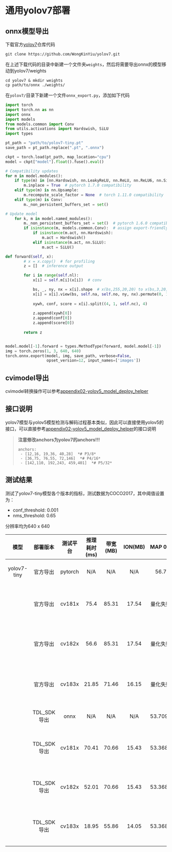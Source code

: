 # 通用yolov7部署

## onnx模型导出

下载官方[yolov7](https://github.com/WongKinYiu/yolov7)仓库代码

```shell
git clone https://github.com/WongKinYiu/yolov7.git
```

在上述下载代码的目录中新建一个文件夹`weights`，然后将需要导出onnx的模型移动到yolov7/weights

```shell
cd yolov7 & mkdir weights
cp path/to/onnx ./weights/
```

在`yolov7/`目录下新建一个文件`onnx_export.py`，添加如下代码

```python
import torch
import torch.nn as nn
import onnx
import models
from models.common import Conv
from utils.activations import Hardswish, SiLU
import types

pt_path = "path/to/yolov7-tiny.pt"
save_path = pt_path.replace(".pt", ".onnx")

ckpt = torch.load(pt_path, map_location="cpu")
model = ckpt["model"].float().fuse().eval()

# Compatibility updates
for m in model.modules():
    if type(m) in [nn.Hardswish, nn.LeakyReLU, nn.ReLU, nn.ReLU6, nn.SiLU]:
        m.inplace = True  # pytorch 1.7.0 compatibility
    elif type(m) is nn.Upsample:
        m.recompute_scale_factor = None  # torch 1.11.0 compatibility
    elif type(m) is Conv:
        m._non_persistent_buffers_set = set()

# Update model
    for k, m in model.named_modules():
        m._non_persistent_buffers_set = set()  # pytorch 1.6.0 compatibility
        if isinstance(m, models.common.Conv):  # assign export-friendly activations
            if isinstance(m.act, nn.Hardswish):
                m.act = Hardswish()
            elif isinstance(m.act, nn.SiLU):
                m.act = SiLU()

def forward(self, x):
        # x = x.copy()  # for profiling
        z = []  # inference output

        for i in range(self.nl):
            x[i] = self.m[i](x[i])  # conv

            bs, _, ny, nx = x[i].shape  # x(bs,255,20,20) to x(bs,3,20,20,85)
            x[i] = x[i].view(bs, self.na, self.no, ny, nx).permute(0, 1, 3, 4, 2).contiguous()
            
            xywh, conf, score = x[i].split((4, 1, self.nc), 4)
            
            z.append(xywh[0])
            z.append(conf[0])
            z.append(score[0])
            
        return z


model.model[-1].forward = types.MethodType(forward, model.model[-1])
img = torch.zeros(1, 3, 640, 640)
torch.onnx.export(model, img, save_path, verbose=False,
                  opset_version=12, input_names=['images'])
```

## cvimodel导出

cvimodel转换操作可以参考[appendix02-yolov5_model_deploy_helper](./appendix02-yolov5_model_deploy_helper.md)

## 接口说明

yolov7模型与yolov5模型检测与解码过程基本类似，因此可以直接使用yolov5的接口，可以直接参考[appendix02-yolov5_model_deploy_helper](./appendix02-yolov5_model_deploy_helper.md)的接口说明

> **注意修改anchors为yolov7的anchors!!!**
>
> ```
> anchors:
>  - [12,16, 19,36, 40,28]  *# P3/8*
>  - [36,75, 76,55, 72,146]  *# P4/16*
>  - [142,110, 192,243, 459,401]  *# P5/32*
> ```

## 测试结果

测试了yolov7-tiny模型各个版本的指标，测试数据为COCO2017，其中阈值设置为：

* conf_threshold: 0.001
* nms_threshold: 0.65

分辨率均为640 x 640

|    模型     |  部署版本  | 测试平台 | 推理耗时 (ms) | 带宽 (MB) | ION(MB) | MAP 0.5  | MAP 0.5-0.95 |                   备注                   |
| :---------: | :--------: | :------: | :-----------: | :-------: | :-----: | :------: | :----------: | :--------------------------------------: |
| yolov7-tiny |  官方导出  | pytorch  |      N/A      |    N/A    |   N/A   |   56.7   |     38.7     |           pytorch官方fp32指标            |
|             |  官方导出  |  cv181x  |     75.4      |   85.31   |  17.54  | 量化失败 |   量化失败   | 官方脚本导出cvimodel, cv181x平台评测指标 |
|             |  官方导出  |  cv182x  |     56.6      |   85.31   |  17.54  | 量化失败 |   量化失败   | 官方脚本导出cvimodel，cv182x平台评测指标 |
|             |  官方导出  |  cv183x  |     21.85     |   71.46   |  16.15  | 量化失败 |   量化失败   | 官方脚本导出cvimodel，cv183x平台评测指标 |
|             | TDL_SDK导出 |   onnx   |      N/A      |    N/A    |   N/A   | 53.7094  |    36.438    |            TDL_SDK导出onnx指标            |
|             | TDL_SDK导出 |  cv181x  |     70.41     |   70.66   |  15.43  | 53.3681  |   32.6277    |  TDL_SDI导出cvimodel, cv181x平台评测指标  |
|             | TDL_SDK导出 |  cv182x  |     52.01     |   70.66   |  15.43  | 53.3681  |   32.6277    |  TDL_SDI导出cvimodel, cv182x平台评测指标  |
|             | TDL_SDK导出 |  cv183x  |     18.95     |   55.86   |  14.05  | 53.3681  |   32.6277    |  TDL_SDI导出cvimodel, cv183x平台评测指标  |